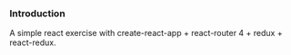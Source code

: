 ### Introduction

A simple react exercise with create-react-app + react-router 4 + redux + react-redux.

